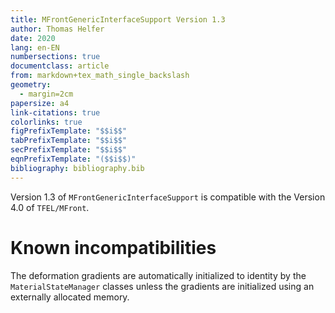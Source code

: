 ```yaml
---
title: MFrontGenericInterfaceSupport Version 1.3 
author: Thomas Helfer
date: 2020
lang: en-EN
numbersections: true
documentclass: article
from: markdown+tex_math_single_backslash
geometry:
  - margin=2cm
papersize: a4
link-citations: true
colorlinks: true
figPrefixTemplate: "$$i$$"
tabPrefixTemplate: "$$i$$"
secPrefixTemplate: "$$i$$"
eqnPrefixTemplate: "($$i$$)"
bibliography: bibliography.bib
---
```


Version 1.3 of `MFrontGenericInterfaceSupport` is compatible with the
Version 4.0 of `TFEL/MFront`.

# Known incompatibilities

The deformation gradients are automatically initialized to identity by
the `MaterialStateManager` classes unless the gradients are initialized
using an externally allocated memory.
